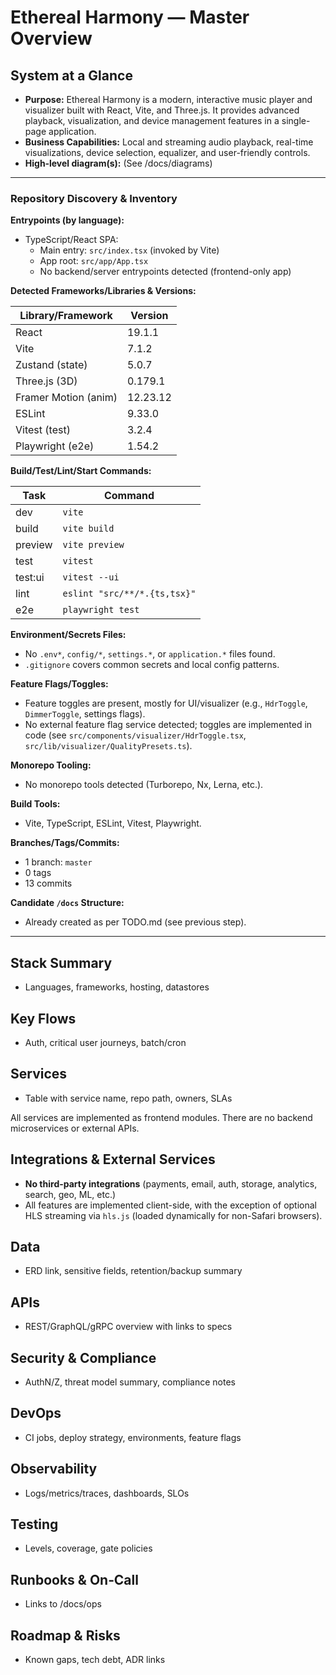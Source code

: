 # Ethereal Harmony — Master Overview

## System at a Glance

- **Purpose:** Ethereal Harmony is a modern, interactive music player and visualizer built with React, Vite, and Three.js. It provides advanced playback, visualization, and device management features in a single-page application.
- **Business Capabilities:** Local and streaming audio playback, real-time visualizations, device selection, equalizer, and user-friendly controls.
- **High‑level diagram(s):** (See /docs/diagrams)

---

### Repository Discovery & Inventory

**Entrypoints (by language):**

- TypeScript/React SPA:
	- Main entry: `src/index.tsx` (invoked by Vite)
	- App root: `src/app/App.tsx`
	- No backend/server entrypoints detected (frontend-only app)

**Detected Frameworks/Libraries & Versions:**

| Library/Framework      | Version      |
|------------------------|-------------|
| React                  | 19.1.1      |
| Vite                   | 7.1.2       |
| Zustand (state)        | 5.0.7       |
| Three.js (3D)          | 0.179.1     |
| Framer Motion (anim)   | 12.23.12    |
| ESLint                 | 9.33.0      |
| Vitest (test)          | 3.2.4       |
| Playwright (e2e)       | 1.54.2      |

**Build/Test/Lint/Start Commands:**

| Task   | Command                                 |
|--------|-----------------------------------------|
| dev    | `vite`                                  |
| build  | `vite build`                            |
| preview| `vite preview`                          |
| test   | `vitest`                                |
| test:ui| `vitest --ui`                           |
| lint   | `eslint "src/**/*.{ts,tsx}"`            |
| e2e    | `playwright test`                       |

**Environment/Secrets Files:**

- No `.env*`, `config/*`, `settings.*`, or `application.*` files found.
- `.gitignore` covers common secrets and local config patterns.

**Feature Flags/Toggles:**

- Feature toggles are present, mostly for UI/visualizer (e.g., `HdrToggle`, `DimmerToggle`, settings flags).
- No external feature flag service detected; toggles are implemented in code (see `src/components/visualizer/HdrToggle.tsx`, `src/lib/visualizer/QualityPresets.ts`).

**Monorepo Tooling:**

- No monorepo tools detected (Turborepo, Nx, Lerna, etc.).

**Build Tools:**

- Vite, TypeScript, ESLint, Vitest, Playwright.

**Branches/Tags/Commits:**

- 1 branch: `master`
- 0 tags
- 13 commits

**Candidate `/docs` Structure:**

- Already created as per TODO.md (see previous step).

---

## Stack Summary
- Languages, frameworks, hosting, datastores

## Key Flows
- Auth, critical user journeys, batch/cron

## Services
- Table with service name, repo path, owners, SLAs

All services are implemented as frontend modules. There are no backend microservices or external APIs.

## Integrations & External Services

- **No third-party integrations** (payments, email, auth, storage, analytics, search, geo, ML, etc.)
- All features are implemented client-side, with the exception of optional HLS streaming via `hls.js` (loaded dynamically for non-Safari browsers).

## Data
- ERD link, sensitive fields, retention/backup summary

## APIs
- REST/GraphQL/gRPC overview with links to specs

## Security & Compliance
- AuthN/Z, threat model summary, compliance notes

## DevOps
- CI jobs, deploy strategy, environments, feature flags

## Observability
- Logs/metrics/traces, dashboards, SLOs

## Testing
- Levels, coverage, gate policies

## Runbooks & On‑Call
- Links to /docs/ops

## Roadmap & Risks
- Known gaps, tech debt, ADR links

